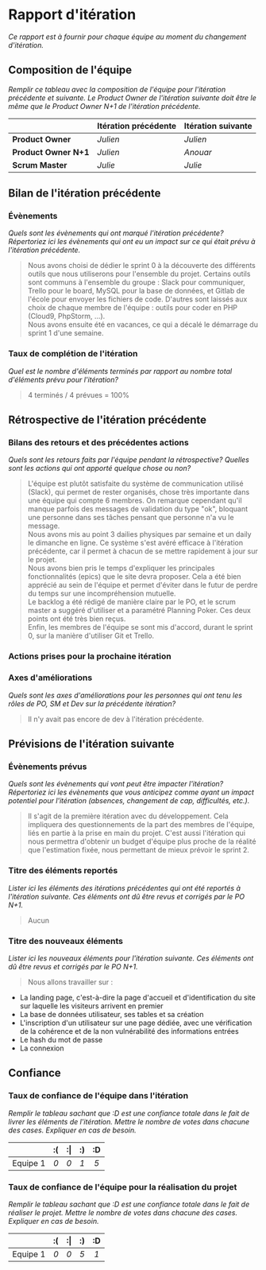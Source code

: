 # Rapport d'itération  
*Ce rapport est à fournir pour chaque équipe au moment du changement d'itération.*

## Composition de l'équipe 
*Remplir ce tableau avec la composition de l'équipe pour l'itération précédente et suivante. Le Product Owner de l'itération suivante doit être le même que le Product Owner N+1 de l'itération précédente.*

|  &nbsp;                 | Itération précédente     | Itération suivante    |
| -------------           |-------------             |---------              |
| **Product Owner**       | *Julien*                 | *Julien*              |
| **Product Owner N+1**   | *Julien*                 | *Anouar*              |
| **Scrum Master**        | *Julie*                  | *Julie*               |

## Bilan de l'itération précédente  
### Évènements 
*Quels sont les évènements qui ont marqué l'itération précédente? Répertoriez ici les évènements qui ont eu un impact sur ce qui était prévu à l'itération précédente.*
> Nous avons choisi de dédier le sprint 0 à la découverte des différents outils que nous utiliserons pour l'ensemble du projet.
Certains outils sont communs à l'ensemble du groupe : Slack pour communiquer, Trello pour le board, MySQL pour la base de données, et Gitlab de l'école pour envoyer les fichiers de code. D'autres sont laissés aux choix de chaque membre de l'équipe : outils pour coder en PHP (Cloud9, PhpStorm, ...).\
Nous avons ensuite été en vacances, ce qui a décalé le démarrage du sprint 1 d'une semaine.

### Taux de complétion de l'itération  
*Quel est le nombre d'éléments terminés par rapport au nombre total d'éléments prévu pour l'itération?*
> 4 terminés / 4 prévues = 100%

## Rétrospective de l'itération précédente
  
### Bilans des retours et des précédentes actions 
*Quels sont les retours faits par l'équipe pendant la rétrospective? Quelles sont les actions qui ont apporté quelque chose ou non?*
> L'équipe est plutôt satisfaite du système de communication utilisé (Slack), qui permet de rester organisés, chose très importante dans une équipe qui compte 6 membres. On remarque cependant qu'il manque parfois des messages de validation du type "ok", bloquant une personne dans ses tâches pensant que personne n'a vu le message.\
Nous avons mis au point 3 dailies physiques par semaine et un daily le dimanche en ligne. Ce système s'est avéré efficace à l'itération précédente, car il permet à chacun de se mettre rapidement à jour sur le projet.\
Nous avons bien pris le temps d'expliquer les principales fonctionnalités (epics) que le site devra proposer. Cela a été bien apprécié au sein de l'équipe et permet d'éviter dans le futur de perdre du temps sur une incompréhension mutuelle.\
Le backlog a été rédigé de manière claire par le PO, et le scrum master a suggéré d'utiliser et a paramétré Planning Poker. Ces deux points ont été très bien reçus.\
Enfin, les membres de l'équipe se sont mis d'accord, durant le sprint 0, sur la manière d'utiliser Git et Trello.

### Actions prises pour la prochaine itération
 
### Axes d'améliorations 
*Quels sont les axes d'améliorations pour les personnes qui ont tenu les rôles de PO, SM et Dev sur la précédente itération?*
> Il n'y avait pas encore de dev à l'itération précédente. 

## Prévisions de l'itération suivante  
### Évènements prévus  
*Quels sont les évènements qui vont peut être impacter l'itération? Répertoriez ici les évènements que vous anticipez comme ayant un impact potentiel pour l'itération (absences, changement de cap, difficultés, etc.).*
> Il s'agit de la première itération avec du développement. Cela impliquera des questionnements de la part des membres de l'équipe, liés en partie à la prise en main du projet. C'est aussi l'itération qui nous permettra d'obtenir un budget d'équipe plus proche de la réalité que l'estimation fixée, nous permettant de mieux prévoir le sprint 2.

### Titre des éléments reportés  
*Lister ici les éléments des itérations précédentes qui ont été reportés à l'itération suivante. Ces éléments ont dû être revus et corrigés par le PO N+1.*
> Aucun

### Titre des nouveaux éléments  
*Lister ici les nouveaux éléments pour l'itération suivante. Ces éléments ont dû être revus et corrigés par le PO N+1.*

>Nous allons travailler sur :
- La landing page, c'est-à-dire la page d'accueil et d'identification du site sur laquelle les visiteurs arrivent en premier
- La base de données utilisateur, ses tables et sa création
- L'inscription d'un utilisateur sur une page dédiée, avec une vérification de la cohérence et de la non vulnérabilité des informations entrées
- Le hash du mot de passe
- La connexion

## Confiance 
### Taux de confiance de l'équipe dans l'itération  
*Remplir le tableau sachant que :D est une confiance totale dans le fait de livrer les éléments de l'itération. Mettre le nombre de votes dans chacune des cases. Expliquer en cas de besoin.*

|          	| :( 	| :&#124; 	| :) 	| :D 	|
|:--------:	|:----:	|:----:	    |:----:	|:----:	|
| Equipe 1 	|  *0* 	|  *0* 	    |  *1* 	|  *5* 	|

### Taux de confiance de l'équipe pour la réalisation du projet 
*Remplir le tableau sachant que :D est une confiance totale dans le fait de réaliser le projet. Mettre le nombre de votes dans chacune des cases. Expliquer en cas de besoin.*

|          	| :( 	| :&#124; 	| :) 	| :D 	|
|:--------:	|:----:	|:----:	    |:----:	|:----:	|
| Equipe 1 	|  *0* 	|  *0* 	    |  *5* 	|  *1* 	|

 
 